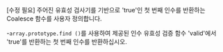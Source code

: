 [수정 필요]
주어진 유효성 검사기를 기반으로 'true'인 첫 번째 인수를 반환하는 Coalesce 함수를 사용자 정의합니다.

-`array.prototype.find ()`를 사용하여 제공된 인수 유효성 검증 함수 'valid'에서 'true'를 반환하는 첫 번째 인수를 반환하십시오.